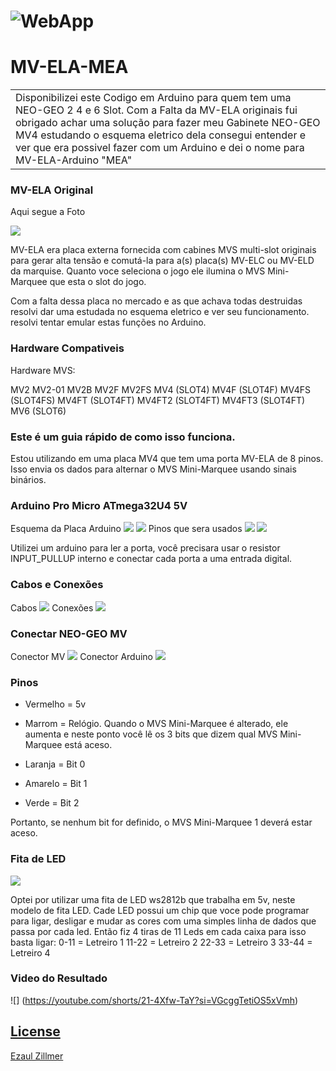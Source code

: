 # ![WebApp](https://github.com/ezaul/MV-ELA-MEA/blob/main/images/marque.jpg)
# MV-ELA-MEA
<table>
<tr>
<td>
 Disponibilizei este Codigo em Arduino para quem tem uma NEO-GEO 2 4 e 6 Slot. Com a Falta da MV-ELA originais fui obrigado achar uma solução para fazer meu Gabinete NEO-GEO MV4 estudando o esquema eletrico dela consegui entender e ver que era possivel fazer com um Arduino e dei o nome para MV-ELA-Arduino "MEA"
</td>
</tr>
</table>

### MV-ELA Original
Aqui segue a Foto 

![](https://github.com/ezaul/MV-ELA-MEA/blob/main/images/Mv-ela_top.jpg)

MV-ELA era placa externa fornecida com cabines MVS multi-slot originais para gerar alta tensão e comutá-la para a(s) placa(s) MV-ELC ou MV-ELD da marquise.
Quanto voce seleciona o jogo ele ilumina o MVS Mini-Marquee que esta o slot do jogo.

Com a falta dessa placa no mercado e as que achava todas destruidas resolvi dar uma estudada no esquema eletrico e ver seu funcionamento.
resolvi tentar emular estas funções no Arduino.

### Hardware Compativeis

Hardware MVS:

MV2
MV2-01
MV2B
MV2F
MV2FS
MV4 (SLOT4)
MV4F (SLOT4F)
MV4FS (SLOT4FS)
MV4FT (SLOT4FT)
MV4FT2 (SLOT4FT)
MV4FT3 (SLOT4FT)
MV6 (SLOT6)

### Este é um guia rápido de como isso funciona.

Estou utilizando em uma placa MV4 que tem uma porta MV-ELA de 8 pinos.
Isso envia os dados para alternar o MVS Mini-Marquee usando sinais binários.

### Arduino Pro Micro ATmega32U4 5V

Esquema da Placa Arduino
![](https://github.com/ezaul/MV-ELA-MEA/blob/main/images/Arduino-Leonardo.jpeg)
![](https://github.com/ezaul/MV-ELA-MEA/blob/main/images/mv-ela-mea-01.jpg)
Pinos que sera usados
![](https://github.com/ezaul/MV-ELA-MEA/blob/main/images/mv-ela-mea-02.jpg)
![](https://github.com/ezaul/MV-ELA-MEA/blob/main/images/mv-ela-mea-03.jpg)

Utilizei um arduino para ler a porta, você precisara usar o resistor INPUT_PULLUP interno e conectar cada porta a uma entrada digital.

### Cabos e Conexões

Cabos
![](https://github.com/ezaul/MV-ELA-MEA/blob/main/images/mv-ela-mea-04.jpg)
Conexões
![](https://github.com/ezaul/MV-ELA-MEA/blob/main/images/mv-ela-mea-05.jpg)

### Conectar NEO-GEO MV

Conector MV
![](https://github.com/ezaul/MV-ELA-MEA/blob/main/images/mv-ela-mea-06.jpg)
Conector Arduino
![](https://github.com/ezaul/MV-ELA-MEA/blob/main/images/mv-ela-mea-07.jpg)


### Pinos

- Vermelho = 5v

- Marrom = Relógio. Quando o MVS Mini-Marquee é alterado, ele aumenta e neste ponto você lê os 3 bits que dizem qual MVS Mini-Marquee está aceso.

- Laranja = Bit 0

- Amarelo = Bit 1

- Verde = Bit 2

Portanto, se nenhum bit for definido, o MVS Mini-Marquee 1 deverá estar aceso.


### Fita de LED

![](https://github.com/ezaul/MV-ELA-MEA/images/mv-ela-mea-fitaled.jpg)

Optei por utilizar uma fita de LED ws2812b que trabalha em 5v, neste modelo de fita LED. Cade LED possui um chip que voce pode programar para ligar, desligar e mudar as cores com uma
simples linha de dados que passa por cada led. Então fiz 4 tiras de 11 Leds em cada caixa para isso basta ligar:
0-11  = Letreiro 1 
11-22 = Letreiro 2
22-33 = Letreiro 3
33-44 = Letreiro 4

### Video do Resultado

![] (https://youtube.com/shorts/21-4Xfw-TaY?si=VGcggTetiOS5xVmh)

## [License](https://github.com/ezaul/MV-ELA-MEA/images/LICENSE.md)

[Ezaul Zillmer](https://github.com/ezaul)


